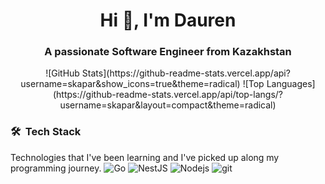 <h1 align="center">Hi 👋, I'm Dauren</h1>
<h3 align="center">A passionate Software Engineer from Kazakhstan</h3>

<p align="center">
  ![GitHub Stats](https://github-readme-stats.vercel.app/api?username=skapar&show_icons=true&theme=radical)
  ![Top Languages](https://github-readme-stats.vercel.app/api/top-langs/?username=skapar&layout=compact&theme=radical)
</p>

<!--
**Skapar/Skapar** is a ✨ _special_ ✨ repository because its `README.md` (this file) appears on your GitHub profile.

Here are some ideas to get you started:

- 🔭 I’m currently working on ...
- 🌱 I’m currently learning ...
- 👯 I’m looking to collaborate on ...
- 🤔 I’m looking for help with ...
- 💬 Ask me about ...
- 📫 How to reach me: ...
- 😄 Pronouns: ...
- ⚡ Fun fact: ...
-->

### 🛠 &nbsp;Tech Stack
<p>
  Technologies that I've been learning and I've picked up along my programming journey.
  <img alt="Go" src="https://img.shields.io/badge/-Go-00ADD8?style=flat-square&logo=Go&logoColor=white" />
  <img alt="NestJS" src="https://img.shields.io/badge/-NestJS-E0234E?style=flat-square&logo=NestJS&logoColor=white" />
  <img alt="Nodejs" src="https://img.shields.io/badge/-Nodejs-339933?style=flat-square&logo=Node.js&logoColor=white" />
  <img alt="git" src="https://img.shields.io/badge/-Git-F05032?style=flat-square&logo=git&logoColor=white" />
</p>
